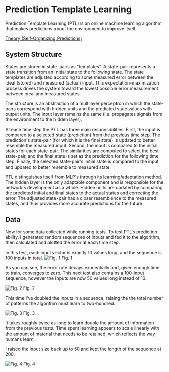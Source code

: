 # Prediction Template Learning
Prediction Template Learning (PTL) is an online machine learning algorithm that makes predictions about the environment to improve itself.

[Theory (Self-Organizing Predictions)](https://github.com/CarsonScott/self-organizing-predictions)

## System Structure
States are stored in state-pairs as "templates". A state-pair represents a state transition from an initial state to the following state. The state templates are adjusted according to some measured error between the ideal (stored) and measured (actual) input. This expectation-maximization process drives the system toward the lowest possible error measurement between ideal and measured states.

The structure is an abstraction of a multilayer perceptron in which the state-pairs correspond with hidden units and the predicted state values with output units. The input layer remains the same (i.e. propagates signals from the environment to the hidden layer).

At each time step the PTL has three main responsibilities. First, the input is compared to a selected state (prediction) from the previous time step. The prediction's state-pair (for which it is the final state) is updated to better resemble the measured input. 
Second, the input is compared to the initial states for each state-pair. The similarities are computed to select the best state-pair, and the final state is set as the prediction for the following time step. 
Finally, the selected state-pair's initial state is compared to the input and updated to better resemble to measured state.

PTL distinguishes itself from MLP's through its learning/adaptation method. The hidden layer is the only adaptable component and is responsible for the network's development as a whole. Hidden units are updated by comparing the predicted initial and final states to the actual states and correcting the error. The adjusted state-pair has a closer resemblence to the measured states, and thus provides more accurate predictions for the future.

## Data
Now for some data collected while running tests. To test PTL's prediction ability, I generated random sequences of inputs and fed it to the algorithm, then calculated and plotted the error at each time step. 

In this test, each input vector is exactly 10 values long, and the sequence is 100 inputs in total.
![Fig. 1](https://github.com/CarsonScott/Prediction-Template-Learning/blob/master/img/figure_1.png)
Fig. 1

As you can see, the error rate decays exonentially and, given enough time to train, converges to zero. This next test also contains a 100-input sequence, however the inputs are now 50 values long instead of 10. 

![Fig. 2](https://github.com/CarsonScott/Prediction-Template-Learning/blob/master/img/figure_2.png)
Fig. 2

This time I've doubled the inputs in a sequence, raising the the total number of patterns the algorithm must learn to two-hundred.

![Fig. 3](https://github.com/CarsonScott/Prediction-Template-Learning/blob/master/img/figure_3.png)
Fig. 3

It takes roughly twice as long to learn double the amount of information from the previous tests. Time spent learning appears to scale linearly with the amount of material that needs to be retained, which reflects the way humans learn.

I raised the input size back up to 50 and kept the length of the sequence at 200.

![Fig. 4](https://github.com/CarsonScott/Prediction-Template-Learning/blob/master/img/figure_4.png)
Fig. 4
